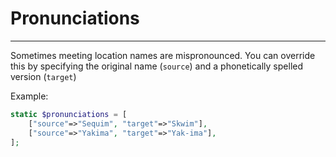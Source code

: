 # Pronunciations

---

Sometimes meeting location names are mispronounced.  You can override this by specifying the original name (`source`) and a phonetically spelled version (`target`)

Example:

```php
static $pronunciations = [
    ["source"=>"Sequim", "target"=>"Skwim"],
    ["source"=>"Yakima", "target"=>"Yak-ima"],
];
```
